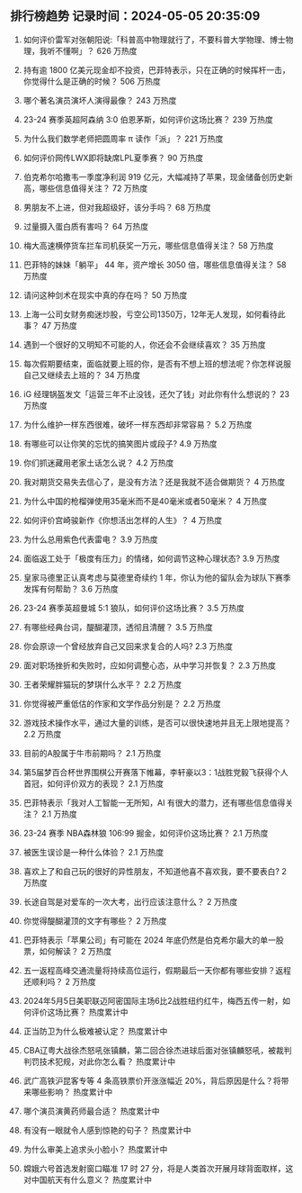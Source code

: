 
## 排行榜趋势 记录时间：2024-05-05 20:35:09
  
  1. 如何评价雷军对张朝阳说:「科普高中物理就行了，不要科普大学物理、博士物理，我听不懂啊」？ 626 万热度
    
  2. 持有逾 1800 亿美元现金却不投资，巴菲特表示，只在正确的时候挥杆一击，你觉得什么是正确的时候？ 506 万热度
    
  3. 哪个著名演员演坏人演得最像？ 243 万热度
    
  4. 23-24 赛季英超阿森纳 3:0 伯恩茅斯，如何评价这场比赛？ 239 万热度
    
  5. 为什么我们数学老师把圆周率 π 读作「派」？ 221 万热度
    
  6. 如何评价网传LWX即将缺席LPL夏季赛？ 90 万热度
    
  7. 伯克希尔哈撒韦一季度净利润 919 亿元，大幅减持了苹果，现金储备创历史新高，哪些信息值得关注？ 72 万热度
    
  8. 男朋友不上进，但对我超级好，该分手吗？ 68 万热度
    
  9. 过量摄入蛋白质有害吗？ 64 万热度
    
  10. 梅大高速横停货车拦车司机获奖一万元，哪些信息值得关注？ 58 万热度
    
  11. 巴菲特的妹妹「躺平」 44 年，资产增长 3050 倍，哪些信息值得关注？ 58 万热度
    
  12. 请问这种剑术在现实中真的存在吗？ 50 万热度
    
  13. 上海一公司女财务痴迷炒股，亏空公司1350万，12年无人发现，如何看待此事？ 47 万热度
    
  14. 遇到一个很好的又明知不可能的人，你还会不会继续喜欢？ 35 万热度
    
  15. 每次假期要结束，面临就要上班的你，是否有不想上班的想法呢？你怎样说服自己又继续去上班的？ 34 万热度
    
  16. iG 经理锅盔发文「运营三年不止没钱，还欠了钱」对此你有什么想说的？ 23 万热度
    
  17. 为什么维护一样东西很难，破坏一样东西却非常容易？ 5.2 万热度
    
  18. 有哪些可以让你笑的忘忧的搞笑图片或段子? 4.9 万热度
    
  19. 你们抓迷藏用老家土话怎么说？ 4.2 万热度
    
  20. 我对期货交易失去信心了，是没有方法？还是我就不适合做期货？ 4 万热度
    
  21. 为什么中国的枪榴弹使用35毫米而不是40毫米或者50毫米？ 4 万热度
    
  22. 如何评价宫崎骏新作《你想活出怎样的人生》？ 4 万热度
    
  23. 为什么总用紫色代表雷电？ 3.9 万热度
    
  24. 面临返工处于「极度有压力」的情绪，如何调节这种心理状态? 3.9 万热度
    
  25. 皇家马德里正认真考虑与莫德里奇续约 1 年，你认为他的留队会为球队下赛季发挥有何帮助？ 3.6 万热度
    
  26. 23-24 赛季英超曼城 5:1 狼队，如何评价这场比赛？ 3.5 万热度
    
  27. 有哪些经典台词，醍醐灌顶，透彻且清醒？ 3.5 万热度
    
  28. 你会原谅一个曾经放弃自己又回来求复合的人吗? 2.3 万热度
    
  29. 面对职场挫折和失败时，应如何调整心态，从中学习并恢复？ 2.3 万热度
    
  30. 王者荣耀胖猫玩的梦琪什么水平？ 2.2 万热度
    
  31. 你觉得被严重低估的作家和文学作品分别是？ 2.2 万热度
    
  32. 游戏技术操作水平，通过大量的训练，是否可以很快速地并且无上限地提高？ 2.2 万热度
    
  33. 目前的A股属于牛市前期吗？ 2.1 万热度
    
  34. 第5届梦百合杯世界围棋公开赛落下帷幕，李轩豪以3：1战胜党毅飞获得个人首冠，如何评价双方的表现？ 2.1 万热度
    
  35. 巴菲特表示「我对人工智能一无所知，AI 有很大的潜力，还有哪些信息值得关注？ 2.1 万热度
    
  36. 23-24 赛季 NBA森林狼 106:99 掘金，如何评价这场比赛？ 2.1 万热度
    
  37. 被医生误诊是一种什么体验？ 2.1 万热度
    
  38. 喜欢上了和自己玩的很好的异性朋友，不知道他喜不喜欢我，要不要表白? 2 万热度
    
  39. 长途自驾是对爱车的一次大考，出行应该注意什么？ 2 万热度
    
  40. 你觉得醍醐灌顶的文字有哪些？ 2 万热度
    
  41. 巴菲特表示「苹果公司」有可能在 2024 年底仍然是伯克希尔最大的单一股票，如何解读？ 2 万热度
    
  42. 五一返程高峰交通流量将持续高位运行，假期最后一天你都有哪些安排？返程还顺利吗？ 2 万热度
    
  43. 2024年5月5日美职联迈阿密国际主场6比2战胜纽约红牛，梅西五传一射，如何评价这场比赛？ 热度累计中
    
  44. 正当防卫为什么极难被认定？ 热度累计中
    
  45. CBA辽粤大战徐杰怒吼张镇麟，第二回合徐杰进球后面对张镇麟怒吼，被裁判判罚技术犯规，对此你怎么看？ 热度累计中
    
  46. 武广高铁沪昆客专等 4 条高铁票价开涨涨幅近 20%，背后原因是什么？将带来哪些影响？ 热度累计中
    
  47. 哪个演员演黄药师最合适？ 热度累计中
    
  48. 有没有一眼就令人感到惊艳的句子？ 热度累计中
    
  49. 为什么审美上追求头小脸小？ 热度累计中
    
  50. 嫦娥六号首选发射窗口瞄准 17 时 27 分，将是人类首次开展月球背面取样，这对中国航天有什么意义？ 热度累计中
    